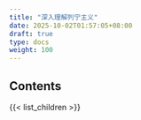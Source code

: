 ```yaml
---
title: "深入理解列宁主义"
date: 2025-10-02T01:57:05+08:00
draft: true
type: docs
weight: 100
---
```


## Contents

{{< list_children >}}
